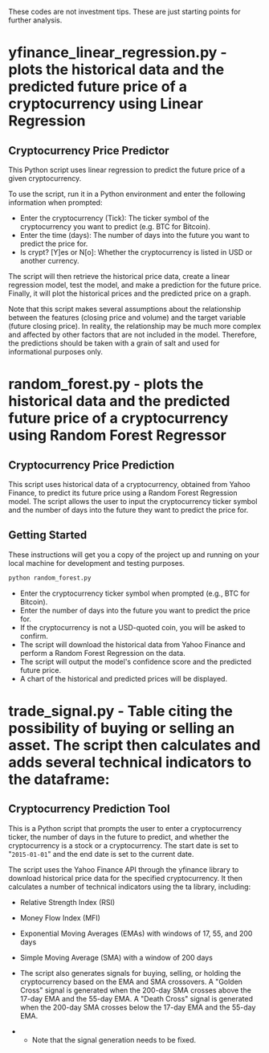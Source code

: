 These codes are not investment tips. These are just starting points for further analysis.

# yfinance_linear_regression.py  - plots the historical data and the predicted future price of a cryptocurrency using Linear Regression

## Cryptocurrency Price Predictor
This Python script uses linear regression to predict the future price of a given cryptocurrency.

To use the script, run it in a Python environment and enter the following information when prompted:

* Enter the cryptocurrency (Tick): The ticker symbol of the cryptocurrency you want to predict (e.g. BTC for Bitcoin).
* Enter the time (days): The number of days into the future you want to predict the price for.
* Is crypt? [Y]es or N[o]: Whether the cryptocurrency is listed in USD or another currency.

The script will then retrieve the historical price data, create a linear regression model, test the model, and make a prediction for the future price. Finally, it will plot the historical prices and the predicted price on a graph.

Note that this script makes several assumptions about the relationship between the features (closing price and volume) and the target variable (future closing price). In reality, the relationship may be much more complex and affected by other factors that are not included in the model. Therefore, the predictions should be taken with a grain of salt and used for informational purposes only.

# random_forest.py - plots the historical data and the predicted future price of a cryptocurrency using Random Forest Regressor

## Cryptocurrency Price Prediction
This script uses historical data of a cryptocurrency, obtained from Yahoo Finance, to predict its future price using a Random Forest Regression model. The script allows the user to input the cryptocurrency ticker symbol and the number of days into the future they want to predict the price for.

## Getting Started
These instructions will get you a copy of the project up and running on your local machine for development and testing purposes.

```python
python random_forest.py
```
* Enter the cryptocurrency ticker symbol when prompted (e.g., BTC for Bitcoin).
* Enter the number of days into the future you want to predict the price for.
* If the cryptocurrency is not a USD-quoted coin, you will be asked to confirm.
* The script will download the historical data from Yahoo Finance and perform a Random Forest Regression on the data.
* The script will output the model's confidence score and the predicted future price.
* A chart of the historical and predicted prices will be displayed.


# trade_signal.py - Table citing the possibility of buying or selling an asset. The script then calculates and adds several technical indicators to the dataframe:

## Cryptocurrency Prediction Tool
This is a Python script that prompts the user to enter a cryptocurrency ticker, the number of days in the future to predict, and whether the cryptocurrency is a stock or a cryptocurrency. The start date is set to "`2015-01-01`" and the end date is set to the current date.

The script uses the Yahoo Finance API through the yfinance library to download historical price data for the specified cryptocurrency. It then calculates a number of technical indicators using the ta library, including:

* Relative Strength Index (RSI)
* Money Flow Index (MFI)
* Exponential Moving Averages (EMAs) with windows of 17, 55, and 200 days
* Simple Moving Average (SMA) with a window of 200 days
* The script also generates signals for buying, selling, or holding the cryptocurrency based on the EMA and SMA crossovers. A "Golden Cross" signal is generated when the 200-day SMA crosses above the 17-day EMA and the 55-day EMA. A "Death Cross" signal is generated when the 200-day SMA crosses below the 17-day EMA and the 55-day EMA.

* - Note that the signal generation needs to be fixed.
